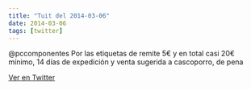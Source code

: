 ```yaml
---
title: "Tuit del 2014-03-06"
date: 2014-03-06
tags: [twitter]
---
```


@pccomponentes Por las etiquetas de remite 5€ y en total casi 20€ mínimo, 14 días de expedición y venta sugerida a cascoporro, de pena



[Ver en Twitter](https://twitter.com/i/web/status/441595932568981504)
